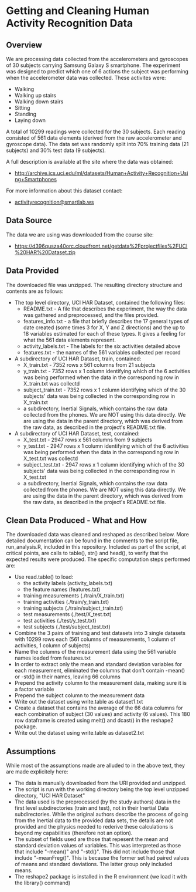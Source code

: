 Getting and Cleaning Human Activity Recognition Data 
====================================================

## Overview

We are processing data collected from the accelerometers and gyroscopes of 30 subjects carrying Samsung Galaxy S smartphone. The experiment was designed to predict which one of 6 actions the subject was performing when the accelerometer data was collected. These activites were: 
* Walking
* Walking up stairs
*	Walking down stairs
*	Sitting
*	Standing
*	Laying down

A total of 10299 readings were collected for the 30 subjects. Each reading consisted of 561 data elements (derived from the raw accelerometer and gyroscope data). The data set was randomly split into 70% training data (21 subjects) and 30% test data (9 subjects).

A full description is available at the site where the data was obtained: 
* http://archive.ics.uci.edu/ml/datasets/Human+Activity+Recognition+Using+Smartphones 

For more information about this dataset contact: 
* activityrecognition@smartlab.ws

## Data Source
The data we are using was downloaded from the course site:
* https://d396qusza40orc.cloudfront.net/getdata%2Fprojectfiles%2FUCI%20HAR%20Dataset.zip 

## Data Provided
The downloaded file was unzipped. The resulting directory structure and contents are as follows:
* The top level directory, UCI HAR Dataset, contained the following files:
  * README.txt - A file that describes the experiment, the way the data was gathered and preprocessed, and the files provided.
  * features_info.txt - a file that briefly describes the 17 general types of date created (some times 3 for X, Y and Z directions) and the up to 18 variables estimated for each of these types. It gives a feeling for what the 561 data elements represent.
  * activity_labels.txt - The labels for the six activities detailed above
  * features.txt - the names of the 561 variables collected per record
* A subdirectory of UCI HAR Dataset, train, contained:
  * X_train.txt - 7352 rows x 561 columns from 21 subjects
  * y_train.txt - 7352 rows x 1 column identifying which of the 6 activities was being performed when the data in the corresponding row in X_train.txt was collectd
  * subject_train.txt - 7352 rows x 1 column identifying which of the 30 subjects' data was being collected in the corresponding row in X_train.txt
  * a subdirectory, Inertial Signals, which contains the raw data collected from the phones. We are NOT using this data directly. We are using the data in the parent directory, which was derived from the raw data, as described in the project's README.txt file.
* A subdirectory of UCI HAR Dataset, test, contained:
  * X_test.txt - 2947 rows x 561 columns from 9 subjects
  * y_test.txt - 2947 rows x 1 column identifying which of the 6 activities was being performed when the data in the corresponding row in X_test.txt was collectd
  * subject_test.txt - 2947 rows x 1 column identifying which of the 30 subjects' data was being collected in the corresponding row in X_test.txt
  * a subdirectory, Inertial Signals, which contains the raw data collected from the phones. We are NOT using this data directly. We are using the data in the parent directory, which was derived from the raw data, as described in the project's README.txt file.
  
## Clean Data Produced - What and How
The downloaded data was cleaned and reshaped as described below. More detailed documentation can be found in the comments to the script file, run_analysis.R, included in this repository. Included as part of the script, at critical points, are calls to table(), str() and head(), to verify that the expected results were produced. The specific computation steps performed are:
* Use read.table() to load:
  * the activity labels (activity_labels.txt)
  * the feature names (features.txt)
  * training measurements (./train/X_train.txt)
  * training activities (./train/y_train.txt)
  * training subjects (./train/subject_train.txt)
  * test measurements (./test/X_test.txt)
  * test activities (./test/y_test.txt)
  * test subjects (./test/subject_test.txt)
* Combine the 3 pairs of training and test datasets into 3 single datasets with 10299 rows each (561 columns of measurements, 1 column of activities, 1 column of subjects)
* Name the columns of the measurement data using the 561 variable names loaded from features.txt
* In order to extract only the mean and standard deviation variables for each measurement, eliminated the columns that don't contain -mean() or -std() in their names, leaving 66 columns
* Prepend the activity column to the measurement data, making sure it is a factor variable
* Prepend the subject column to the measurement data
* Write out the dataset using write.table as dataset1.txt
* Create a dataset that contains the average of the 66 data columns for each combination of subject (30 values) and activity (6 values). This 180 row dataframe is created using melt() and dcast() in the reshape2 package.
* Write out the dataset using write.table as dataset2.txt

## Assumptions
While most of the assumptions made are alluded to in the above text, they are made explicitely here:
* The data is manually downloaded from the URI provided and unzipped.
* The script is run with the working directory being the top level unzipped directory, "UCI HAR Dataset"
* The data used is the preprocessed (by the study authors) data in the first level subdirectories (train and test), not in their Inertial Data subdirectories. While the original authors describe the process of going from the Inertial data to the provided data sets, the details are not provided and the physics needed to rederive these calculations is beyond my capabilities (therefore not an option).
* The subset of fields used are those that repesent the mean and standard deviation values of variables. This was interpreted as those that include "-mean()" and "-std()". This did not include those that include "-meanFreg()". This is because the former set had paired values of means and standard deviations. The latter group only included means.
* The reshape2 package is installed in the R environment (we load it with the library() command)
